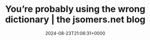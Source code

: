 ---
title: You’re probably using the wrong dictionary | the jsomers.net blog
slug: 20240823T210631
date: 2024-08-23T21:06:31+0000
params:
  url: https://jsomers.net/blog/dictionary
tags:
- writing
---